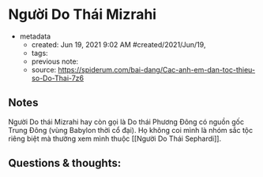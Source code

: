 ---
---

# Người Do Thái Mizrahi

- metadata
	- created: Jun 19, 2021 9:02 AM #created/2021/Jun/19,
	- tags:
	- previous note:
	- source: https://spiderum.com/bai-dang/Cac-anh-em-dan-toc-thieu-so-Do-Thai-7z6

## Notes

Người Do thái Mizrahi hay còn gọi là Do thái Phương Đông có nguồn gốc Trung Đông (vùng Babylon thời cổ đại). Họ không coi mình là nhóm sắc tộc riêng biệt mà thường xem mình thuộc [[Người Do Thái Sephardi]].

## Questions & thoughts:

